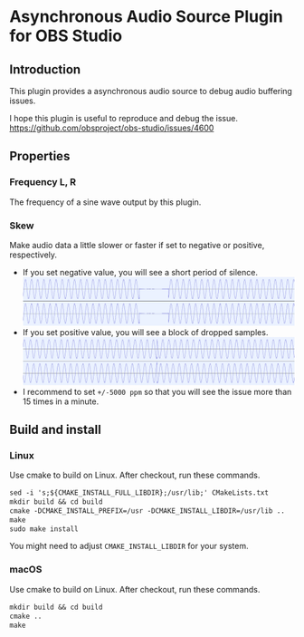 # Asynchronous Audio Source Plugin for OBS Studio

## Introduction

This plugin provides a asynchronous audio source to debug audio buffering issues.

I hope this plugin is useful to reproduce and debug the issue.
https://github.com/obsproject/obs-studio/issues/4600

## Properties

### Frequency L, R

The frequency of a sine wave output by this plugin.

### Skew

Make audio data a little slower or faster if set to negative or positive, respectively.

- If you set negative value, you will see a short period of silence.
  ![glitch-442Hz-slow](doc/glitch-442Hz-slow.png)
- If you set positive value, you will see a block of dropped samples.
  ![glitch-442Hz-440Hz-fast](doc/glitch-442Hz-440Hz-fast.png)
- I recommend to set `+/-5000 ppm` so that you will see the issue more than 15 times in a minute.

## Build and install
### Linux
Use cmake to build on Linux. After checkout, run these commands.
```
sed -i 's;${CMAKE_INSTALL_FULL_LIBDIR};/usr/lib;' CMakeLists.txt
mkdir build && cd build
cmake -DCMAKE_INSTALL_PREFIX=/usr -DCMAKE_INSTALL_LIBDIR=/usr/lib ..
make
sudo make install
```
You might need to adjust `CMAKE_INSTALL_LIBDIR` for your system.

### macOS
Use cmake to build on Linux. After checkout, run these commands.
```
mkdir build && cd build
cmake ..
make
```
